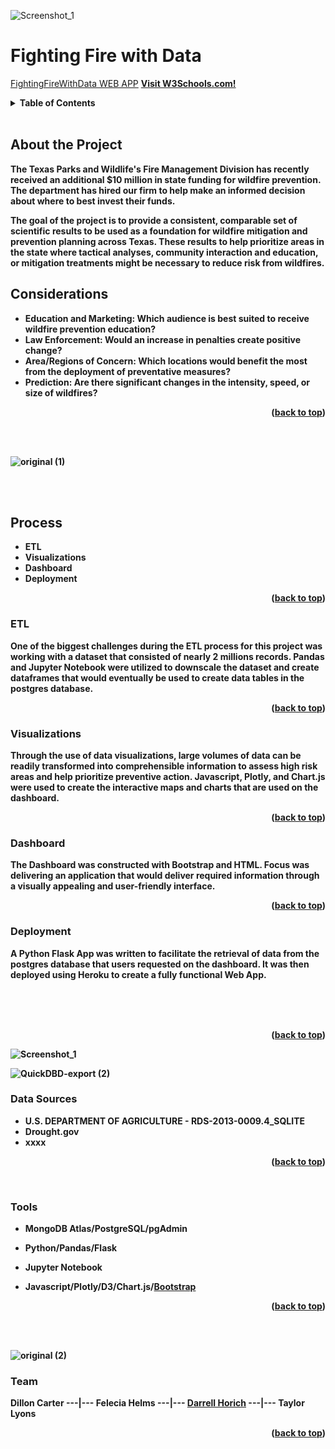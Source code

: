 

<div id="top"></div>



![Screenshot_1](https://user-images.githubusercontent.com/82190357/137617782-5d8d6180-0c64-4ce5-9351-4eb1abfd946e.png)









#                                                               Fighting Fire with Data 


<a href="https://fightingfirewithdata.herokuapp.com/">FightingFireWithData WEB APP</a>
<b>
<a href="https://www.w3schools.com/">Visit W3Schools.com!</a>

<!-- TABLE OF CONTENTS -->
<details>
  <summary>Table of Contents</summary>
  <ol>
    <li>
      <a href="#about-the-project">About The Project</a></li>
      <ul>
        <li><a href="#Considerations">Considerations</a></li>
      </ul>
    </li>
    <li>
      <a href="#Process">Process</a>
      <ul>
        <li><a href="#ETL">ETL</a></li>
        <li><a href="#Visualizations">Visualizations</a></li>
        <li><a href="#Dashboard">Dashboard</a></li>
        <li><a href="#Deployment">Deployment</a></li>
      </ul>
    </li>
    <li><a href="#Data-Sources">Data Sources</a></li>
    <li><a href="#Tools">Tools</a></li>
    <li><a href="#Team">Team</a></li>
  </ol>
</details>

<br>

  

## About the Project

The Texas Parks and Wildlife's Fire Management Division has recently received an additional $10 million in state funding for wildfire prevention. The department has hired our firm to help make an informed decision about where to best invest their funds.

The goal of the project is to provide a consistent, comparable set of scientific results to be used as a foundation for wildfire mitigation and prevention planning across Texas. These results to help prioritize areas in the state where tactical analyses, community interaction and education, or mitigation treatments might be necessary to reduce risk from wildfires.

## Considerations
- Education and Marketing: Which audience is best suited to receive wildfire prevention education?
- Law Enforcement: Would an increase in penalties create positive change?
- Area/Regions of Concern: Which locations would benefit the most from the deployment of preventative measures?
- Prediction: Are there significant changes in the intensity, speed, or size of wildfires?

<p align="right">(<a href="#top">back to top</a>)</p>

<br>
<br>

![original (1)](https://user-images.githubusercontent.com/82190357/137281572-0335e82c-8b80-4629-ba77-f52850a4988b.jpg)

<br>
<br>

## Process
- ETL
- Visualizations
- Dashboard
- Deployment
<p align="right">(<a href="#top">back to top</a>)</p>

### ETL
One of the biggest challenges during  the ETL process for this project was working with a dataset that consisted of nearly 2 millions records. Pandas and  Jupyter Notebook were utilized to downscale the dataset and create dataframes that would eventually be used to create data tables in the postgres database. 

<p align="right">(<a href="#top">back to top</a>)</p>

### Visualizations
Through the use of data visualizations, large volumes of data can be readily transformed into comprehensible information to assess high risk areas and help prioritize preventive action. Javascript, Plotly, and Chart.js were used to create the interactive maps and charts that are used on the dashboard. 

<p align="right">(<a href="#top">back to top</a>)</p>

### Dashboard
The Dashboard was constructed with Bootstrap and HTML. Focus was delivering an application that would deliver required information through a visually appealing and  user-friendly interface. 

<p align="right">(<a href="#top">back to top</a>)</p>

### Deployment
A Python Flask App was written to facilitate the retrieval of data from the postgres database that users requested on the dashboard. It was then deployed using Heroku to create a fully functional Web App.    

<br>
<br>
<br>
<p align="right">(<a href="#top">back to top</a>)</p>

![Screenshot_1](https://user-images.githubusercontent.com/82190357/137281183-61a99571-7f9b-44b2-a7e6-bc53a48d4028.png)


<b>
<b>


![QuickDBD-export (2)](https://user-images.githubusercontent.com/82190357/137862833-0c838645-077a-4a9a-96a5-e5932e9285ed.jpg)


### Data Sources
- U.S. DEPARTMENT OF AGRICULTURE - RDS-2013-0009.4_SQLITE
- Drought.gov
- xxxx
<p align="right">(<a href="#top">back to top</a>)</p>

<br>

### Tools
- MongoDB Atlas/PostgreSQL/pgAdmin
- Python/Pandas/Flask
- Jupyter Notebook
- Javascript/Plotly/D3/Chart.js/[Bootstrap](https://getbootstrap.com)
  
  <p align="right">(<a href="#top">back to top</a>)</p>

<br>
<br>


![original (2)](https://user-images.githubusercontent.com/82190357/137583931-03c513ea-a48b-441b-be67-ff8462385408.jpg)



### Team
Dillon Carter ---|--- Felecia Helms ---|--- [Darrell Horich](https://github.com/D11eleven) ---|--- Taylor Lyons
  
  <p align="right">(<a href="#top">back to top</a>)</p>





